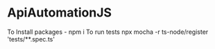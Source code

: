 # ApiAutomationJS

To Install packages - npm i
To run tests npx mocha -r ts-node/register 'tests/**.spec.ts'